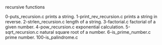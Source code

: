 recursive functions

0-puts_recursion.c prints a string.
1-print_rev_recursion.c prints a string in reverse.
2-strlen_recursion.c length of a string.
3-factorial.c factorial of a given number.
4-pow_recursion.c exponential calculation.
5-sqrt_recursion.c natural square root of a number.
6-is_prime_number.c prime number.
100-is_palindrome.c
